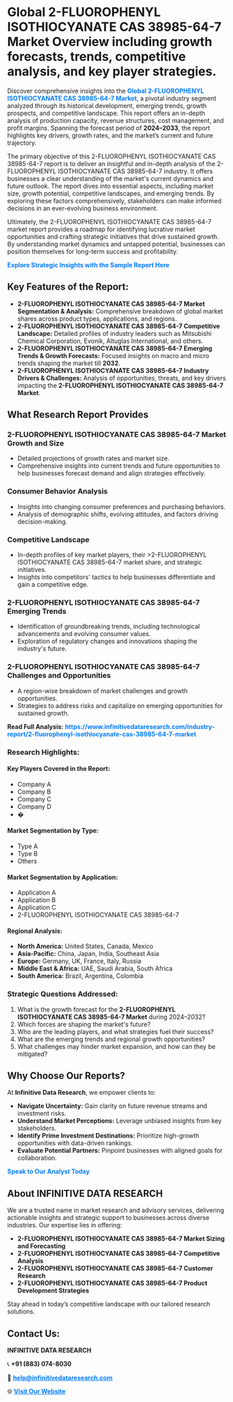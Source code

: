 <h1>Global 2-FLUOROPHENYL ISOTHIOCYANATE CAS 38985-64-7 Market Overview including growth forecasts, trends, competitive analysis, and key player strategies.</h1>
<p>
Discover comprehensive insights into the 
<a href="https://www.infinitivedataresearch.com/industry-report/2-fluorophenyl-isothiocyanate-cas-38985-64-7-market" rel="dofollow" style="color: #007BFF; text-decoration: none;"><strong>Global 2-FLUOROPHENYL ISOTHIOCYANATE CAS 38985-64-7 Market</strong></a>, a pivotal industry segment analyzed through its historical development, emerging trends, growth prospects, and competitive landscape. This report offers an in-depth analysis of production capacity, revenue structures, cost management, and profit margins. Spanning the forecast period of <strong>2024–2033</strong>, the report highlights key drivers, growth rates, and the market’s current and future trajectory.
</p>
<p>
The primary objective of this 2-FLUOROPHENYL ISOTHIOCYANATE CAS 38985-64-7 report is to deliver an insightful and in-depth analysis of the 2-FLUOROPHENYL ISOTHIOCYANATE CAS 38985-64-7 industry. It offers businesses a clear understanding of the market's current dynamics and future outlook. The report dives into essential aspects, including market size, growth potential, competitive landscapes, and emerging trends. By exploring these factors comprehensively, stakeholders can make informed decisions in an ever-evolving business environment.
</p>
<p>
Ultimately, the 2-FLUOROPHENYL ISOTHIOCYANATE CAS 38985-64-7 market report provides a roadmap for identifying lucrative market opportunities and crafting strategic initiatives that drive sustained growth. By understanding market dynamics and untapped potential, businesses can position themselves for long-term success and profitability.
</p>
<p>
<a href="https://www.infinitivedataresearch.com/request-sample/reportId=112222" style="color: #007BFF; text-decoration: none;"><strong>Explore Strategic Insights with the Sample Report Here</strong></a>
</p>

<h2>Key Features of the Report:</h2>
<ul>
<li><strong>2-FLUOROPHENYL ISOTHIOCYANATE CAS 38985-64-7 Market Segmentation & Analysis:</strong> Comprehensive breakdown of global market shares across product types, applications, and regions.</li>
<li><strong>2-FLUOROPHENYL ISOTHIOCYANATE CAS 38985-64-7 Competitive Landscape:</strong> Detailed profiles of industry leaders such as Mitsubishi Chemical Corporation, Evonik, Altuglas International, and others.</li>
<li><strong>2-FLUOROPHENYL ISOTHIOCYANATE CAS 38985-64-7 Emerging Trends & Growth Forecasts:</strong> Focused insights on macro and micro trends shaping the market till <strong>2032</strong>.</li>
<li><strong>2-FLUOROPHENYL ISOTHIOCYANATE CAS 38985-64-7 Industry Drivers & Challenges:</strong> Analysis of opportunities, threats, and key drivers impacting the <strong>2-FLUOROPHENYL ISOTHIOCYANATE CAS 38985-64-7 Market</strong>.</li>
</ul>

<h2>What Research Report Provides</h2>
<h3>2-FLUOROPHENYL ISOTHIOCYANATE CAS 38985-64-7 Market Growth and Size</h3>
<ul>
<li>Detailed projections of growth rates and market size.</li>
<li>Comprehensive insights into current trends and future opportunities to help businesses forecast demand and align strategies effectively.</li>
</ul>

<h3>Consumer Behavior Analysis</h3>
<ul>
<li>Insights into changing consumer preferences and purchasing behaviors.</li>
<li>Analysis of demographic shifts, evolving attitudes, and factors driving decision-making.</li>
</ul>

<h3>Competitive Landscape</h3>
<ul>
<li>In-depth profiles of key market players, their >2-FLUOROPHENYL ISOTHIOCYANATE CAS 38985-64-7 market share, and strategic initiatives.</li>
<li>Insights into competitors' tactics to help businesses differentiate and gain a competitive edge.</li>
</ul>

<h3>2-FLUOROPHENYL ISOTHIOCYANATE CAS 38985-64-7 Emerging Trends</h3>
<ul>
<li>Identification of groundbreaking trends, including technological advancements and evolving consumer values.</li>
<li>Exploration of regulatory changes and innovations shaping the industry's future.</li>
</ul>

<h3>2-FLUOROPHENYL ISOTHIOCYANATE CAS 38985-64-7 Challenges and Opportunities</h3>
<ul>
<li>A region-wise breakdown of market challenges and growth opportunities.</li>
<li>Strategies to address risks and capitalize on emerging opportunities for sustained growth.</li>
</ul>
<p><strong>Read Full Analysis:</strong> <a href="https://www.infinitivedataresearch.com/industry-report/2-fluorophenyl-isothiocyanate-cas-38985-64-7-market" rel="dofollow" style="color: #007BFF; text-decoration: none;"><strong>https://www.infinitivedataresearch.com/industry-report/2-fluorophenyl-isothiocyanate-cas-38985-64-7-market</strong></a></p>
<h3>Research Highlights:</h3>
<h4>Key Players Covered in the Report:</h4>
<ul><li>Company A</li><li>Company B</li><li>Company C</li><li>Company D</li><li>�</li></ul>
<h4>Market Segmentation by Type:</h4>
<ul><li>Type A</li><li>Type B</li><li>Others</li></ul>
<h4>Market Segmentation by Application:</h4>
<ul><li>Application A</li><li>Application B</li><li>Application C</li><li>2-FLUOROPHENYL ISOTHIOCYANATE CAS 38985-64-7</li></ul>

<h4>Regional Analysis:</h4>
<ul>
<li><strong>North America:</strong> United States, Canada, Mexico</li>
<li><strong>Asia-Pacific:</strong> China, Japan, India, Southeast Asia</li>
<li><strong>Europe:</strong> Germany, UK, France, Italy, Russia</li>
<li><strong>Middle East & Africa:</strong> UAE, Saudi Arabia, South Africa</li>
<li><strong>South America:</strong> Brazil, Argentina, Colombia</li>
</ul>

<h3>Strategic Questions Addressed:</h3>
<ol>
<li>What is the growth forecast for the <strong>2-FLUOROPHENYL ISOTHIOCYANATE CAS 38985-64-7 Market</strong> during 2024–2032?</li>
<li>Which forces are shaping the market's future?</li>
<li>Who are the leading players, and what strategies fuel their success?</li>
<li>What are the emerging trends and regional growth opportunities?</li>
<li>What challenges may hinder market expansion, and how can they be mitigated?</li>
</ol>

<h2>Why Choose Our Reports?</h2>
<p>At <strong>Infinitive Data Research</strong>, we empower clients to:</p>
<ul>
<li><strong>Navigate Uncertainty:</strong> Gain clarity on future revenue streams and investment risks.</li>
<li><strong>Understand Market Perceptions:</strong> Leverage unbiased insights from key stakeholders.</li>
<li><strong>Identify Prime Investment Destinations:</strong> Prioritize high-growth opportunities with data-driven rankings.</li>
<li><strong>Evaluate Potential Partners:</strong> Pinpoint businesses with aligned goals for collaboration.</li>
</ul>
<p><a href="https://www.infinitivedataresearch.com/industry-report/2-fluorophenyl-isothiocyanate-cas-38985-64-7-market" rel="dofollow" style="color: #007BFF; text-decoration: none;"><strong>Speak to Our Analyst Today</strong></a></p>

<h2>About INFINITIVE DATA RESEARCH</h2>
<p>We are a trusted name in market research and advisory services, delivering actionable insights and strategic support to businesses across diverse industries. Our expertise lies in offering:</p>
<ul>
<li><strong>2-FLUOROPHENYL ISOTHIOCYANATE CAS 38985-64-7 Market Sizing and Forecasting</strong></li>
<li><strong>2-FLUOROPHENYL ISOTHIOCYANATE CAS 38985-64-7 Competitive Analysis</strong></li>
<li><strong>2-FLUOROPHENYL ISOTHIOCYANATE CAS 38985-64-7 Customer Research</strong></li>
<li><strong>2-FLUOROPHENYL ISOTHIOCYANATE CAS 38985-64-7 Product Development Strategies</strong></li>
</ul>
<p>Stay ahead in today’s competitive landscape with our tailored research solutions.</p>

<h2>Contact Us:</h2>
<p><strong>INFINITIVE DATA RESEARCH</strong></p>
<p>📞 <strong>+91 (883) 074-8030</strong></p>
<p>📧 <strong><a href="mailto:help@infinitivedataresearch.com" style="color: #007BFF;">help@infinitivedataresearch.com</a></strong></p>
<p>🌐 <strong><a href="https://www.infinitivedataresearch.com" rel="dofollow" style="color: #007BFF;">Visit Our Website</a></strong></p>